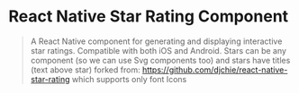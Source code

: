 # React Native Star Rating Component

> A React Native component for generating and displaying interactive star ratings. Compatible with both iOS and Android.
> Stars can be any component (so we can use Svg components too) and stars have titles (text above star)
> forked from:  https://github.com/djchie/react-native-star-rating  which supports only font Icons
